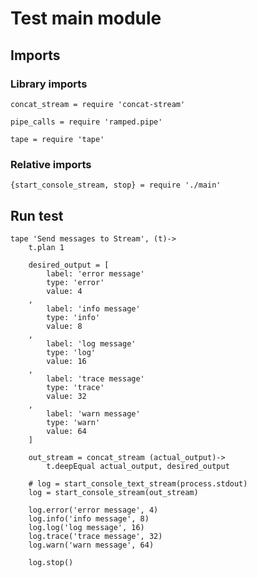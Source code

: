 # Test main module

## Imports

### Library imports

	concat_stream = require 'concat-stream'

	pipe_calls = require 'ramped.pipe'

	tape = require 'tape'


### Relative imports

	{start_console_stream, stop} = require './main'


## Run test

	tape 'Send messages to Stream', (t)->
		t.plan 1

		desired_output = [
			label: 'error message'
			type: 'error'
			value: 4
		,
			label: 'info message'
			type: 'info'
			value: 8
		,
			label: 'log message'
			type: 'log'
			value: 16
		,
			label: 'trace message'
			type: 'trace'
			value: 32
		,
			label: 'warn message'
			type: 'warn'
			value: 64
		]

		out_stream = concat_stream (actual_output)->
			t.deepEqual actual_output, desired_output

		# log = start_console_text_stream(process.stdout)
		log = start_console_stream(out_stream)

		log.error('error message', 4)
		log.info('info message', 8)
		log.log('log message', 16)
		log.trace('trace message', 32)
		log.warn('warn message', 64)

		log.stop()
